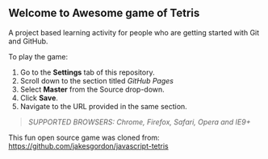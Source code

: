 ## Welcome to Awesome game of Tetris

A project based learning activity for people who are getting started with Git and GitHub.

To play the game:
1. Go to the **Settings** tab of this repository.
1. Scroll down to the section titled _GitHub Pages_
1. Select **Master** from the Source drop-down.
1. Click **Save**.
1. Navigate to the URL provided in the same section.

> _*SUPPORTED BROWSERS*: Chrome, Firefox, Safari, Opera and IE9+_

This fun open source game was cloned from: https://github.com/jakesgordon/javascript-tetris
